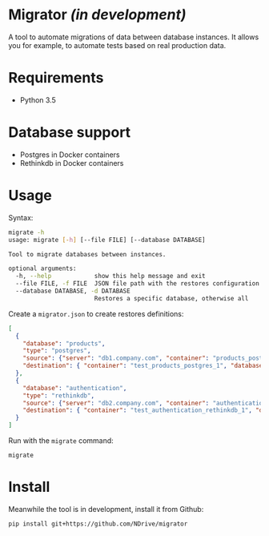 # Migrator _(in development)_

A tool to automate migrations of data between database instances. It allows you
for example, to automate tests based on real production data.

# Requirements
  - Python 3.5

# Database support
 - Postgres in Docker containers
 - Rethinkdb in Docker containers

# Usage

Syntax:
```bash
migrate -h                                                                                
usage: migrate [-h] [--file FILE] [--database DATABASE]

Tool to migrate databases between instances.

optional arguments:
  -h, --help            show this help message and exit
  --file FILE, -f FILE  JSON file path with the restores configuration
  --database DATABASE, -d DATABASE
                        Restores a specific database, otherwise all
```

Create a `migrator.json` to create restores definitions:

```json
[
  {
    "database": "products",
    "type": "postgres",
    "source": {"server": "db1.company.com", "container": "products_postgres_1", "database": "products"},
    "destination": { "container": "test_products_postgres_1", "database": "products"}
  },
  {
    "database": "authentication",
    "type": "rethinkdb",
    "source": {"server": "db2.company.com", "container": "authentication_rethinkdb_1", "database": "auth"},
    "destination": { "container": "test_authentication_rethinkdb_1", "database": "auth"}
  }
]
```

Run with the `migrate` command:

    migrate

# Install
Meanwhile the tool is in development, install it from Github:

    pip install git+https://github.com/NDrive/migrator
